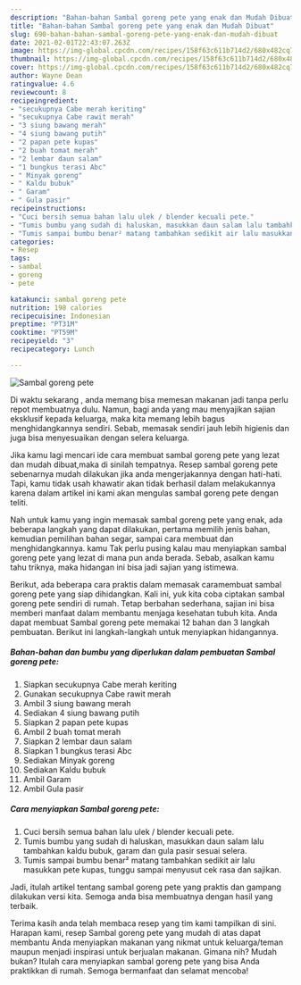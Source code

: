 ```yaml
---
description: "Bahan-bahan Sambal goreng pete yang enak dan Mudah Dibuat"
title: "Bahan-bahan Sambal goreng pete yang enak dan Mudah Dibuat"
slug: 690-bahan-bahan-sambal-goreng-pete-yang-enak-dan-mudah-dibuat
date: 2021-02-01T22:43:07.263Z
image: https://img-global.cpcdn.com/recipes/158f63c611b714d2/680x482cq70/sambal-goreng-pete-foto-resep-utama.jpg
thumbnail: https://img-global.cpcdn.com/recipes/158f63c611b714d2/680x482cq70/sambal-goreng-pete-foto-resep-utama.jpg
cover: https://img-global.cpcdn.com/recipes/158f63c611b714d2/680x482cq70/sambal-goreng-pete-foto-resep-utama.jpg
author: Wayne Dean
ratingvalue: 4.6
reviewcount: 8
recipeingredient:
- "secukupnya Cabe merah keriting"
- "secukupnya Cabe rawit merah"
- "3 siung bawang merah"
- "4 siung bawang putih"
- "2 papan pete kupas"
- "2 buah tomat merah"
- "2 lembar daun salam"
- "1 bungkus terasi Abc"
- " Minyak goreng"
- " Kaldu bubuk"
- " Garam"
- " Gula pasir"
recipeinstructions:
- "Cuci bersih semua bahan lalu ulek / blender kecuali pete."
- "Tumis bumbu yang sudah di haluskan, masukkan daun salam lalu tambahkan kaldu bubuk, garam dan gula pasir sesuai selera."
- "Tumis sampai bumbu benar² matang tambahkan sedikit air lalu masukkan pete kupas, tunggu sampai menyusut cek rasa dan sajikan."
categories:
- Resep
tags:
- sambal
- goreng
- pete

katakunci: sambal goreng pete 
nutrition: 198 calories
recipecuisine: Indonesian
preptime: "PT31M"
cooktime: "PT59M"
recipeyield: "3"
recipecategory: Lunch

---
```



![Sambal goreng pete](https://img-global.cpcdn.com/recipes/158f63c611b714d2/680x482cq70/sambal-goreng-pete-foto-resep-utama.jpg)

Di waktu  sekarang , anda memang bisa memesan makanan jadi tanpa perlu repot membuatnya dulu. Namun, bagi anda yang mau menyajikan sajian eksklusif kepada keluarga, maka kita memang lebih bagus menghidangkannya sendiri. Sebab, memasak sendiri jauh lebih higienis dan juga bisa menyesuaikan dengan selera keluarga.

Jika kamu lagi mencari ide cara membuat sambal goreng pete yang lezat dan mudah dibuat,maka di sinilah tempatnya. Resep sambal goreng pete  sebenarnya mudah dilakukan jika anda mengerjakannya dengan hati-hati. Tapi, kamu tidak usah khawatir akan tidak berhasil dalam melakukannya 
karena dalam artikel ini kami akan mengulas sambal goreng pete dengan teliti.  



Nah untuk kamu yang ingin memasak sambal goreng pete yang enak, ada beberapa langkah yang dapat dilakukan, pertama memilih jenis bahan, kemudian pemilihan bahan segar, sampai cara membuat dan menghidangkannya. kamu Tak perlu pusing kalau mau menyiapkan sambal goreng pete yang lezat di mana pun anda berada. Sebab, asalkan kamu  tahu triknya, maka hidangan ini bisa jadi sajian yang istimewa.

Berikut, ada beberapa cara praktis  dalam memasak caramembuat sambal goreng pete yang siap dihidangkan. Kali ini, yuk kita coba ciptakan sambal goreng pete sendiri di rumah. Tetap berbahan sederhana, sajian ini bisa memberi manfaat dalam membantu menjaga kesehatan tubuh kita. Anda dapat membuat Sambal goreng pete memakai 12 bahan dan 3 langkah pembuatan. Berikut ini langkah-langkah untuk menyiapkan hidangannya.

<!--inarticleads1-->

##### Bahan-bahan dan bumbu yang diperlukan dalam pembuatan Sambal goreng pete:

1. Siapkan secukupnya Cabe merah keriting
1. Gunakan secukupnya Cabe rawit merah
1. Ambil 3 siung bawang merah
1. Sediakan 4 siung bawang putih
1. Siapkan 2 papan pete kupas
1. Ambil 2 buah tomat merah
1. Siapkan 2 lembar daun salam
1. Siapkan 1 bungkus terasi Abc
1. Sediakan  Minyak goreng
1. Sediakan  Kaldu bubuk
1. Ambil  Garam
1. Ambil  Gula pasir




<!--inarticleads2-->

##### Cara menyiapkan Sambal goreng pete:

1. Cuci bersih semua bahan lalu ulek / blender kecuali pete.
1. Tumis bumbu yang sudah di haluskan, masukkan daun salam lalu tambahkan kaldu bubuk, garam dan gula pasir sesuai selera.
1. Tumis sampai bumbu benar² matang tambahkan sedikit air lalu masukkan pete kupas, tunggu sampai menyusut cek rasa dan sajikan.




Jadi, itulah artikel tentang  sambal goreng pete  yang praktis dan gampang dilakukan versi kita. Semoga anda bisa membuatnya dengan hasil yang terbaik. 

Terima kasih anda telah membaca resep yang tim kami tampilkan di sini. Harapan kami, resep  Sambal goreng pete yang mudah di atas dapat membantu Anda menyiapkan makanan yang nikmat untuk keluarga/teman maupun menjadi inspirasi untuk berjualan makanan. Gimana nih? Mudah bukan? Itulah cara menyiapkan sambal goreng pete yang bisa Anda praktikkan di rumah. Semoga bermanfaat dan selamat mencoba!

